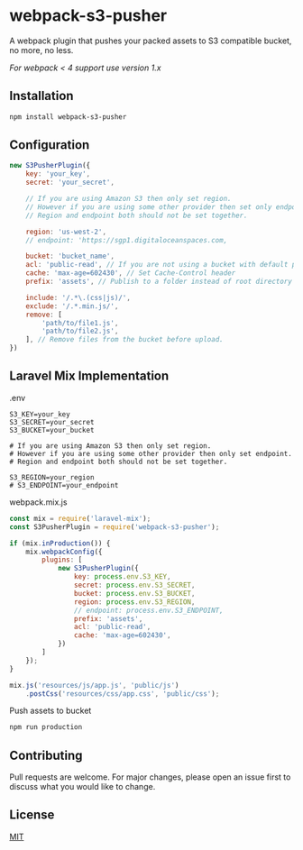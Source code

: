 # webpack-s3-pusher

A webpack plugin that pushes your packed assets to S3 compatible bucket, no more, no less.

_For webpack < 4 support use version 1.x_

## Installation

```bash
npm install webpack-s3-pusher
```

## Configuration

```javascript
new S3PusherPlugin({
    key: 'your_key',
    secret: 'your_secret',

    // If you are using Amazon S3 then only set region.
    // However if you are using some other provider then set only endpoint.
    // Region and endpoint both should not be set together.

    region: 'us-west-2',
    // endpoint: 'https://sgp1.digitaloceanspaces.com,

    bucket: 'bucket_name',
    acl: 'public-read', // If you are not using a bucket with default public permissions
    cache: 'max-age=602430', // Set Cache-Control header
    prefix: 'assets', // Publish to a folder instead of root directory

    include: '/.*\.(css|js)/',
    exclude: '/.*.min.js/',
    remove: [
        'path/to/file1.js',
        'path/to/file2.js',
    ], // Remove files from the bucket before upload.
})
```

## Laravel Mix Implementation

.env

```env
S3_KEY=your_key
S3_SECRET=your_secret
S3_BUCKET=your_bucket

# If you are using Amazon S3 then only set region.
# However if you are using some other provider then only set endpoint.
# Region and endpoint both should not be set together.

S3_REGION=your_region
# S3_ENDPOINT=your_endpoint
```

webpack.mix.js

```javascript
const mix = require('laravel-mix');
const S3PusherPlugin = require('webpack-s3-pusher');

if (mix.inProduction()) {
    mix.webpackConfig({
        plugins: [
            new S3PusherPlugin({
                key: process.env.S3_KEY,
                secret: process.env.S3_SECRET,
                bucket: process.env.S3_BUCKET,
                region: process.env.S3_REGION,
                // endpoint: process.env.S3_ENDPOINT,
                prefix: 'assets',
                acl: 'public-read',
                cache: 'max-age=602430',
            })
        ]
    });
}

mix.js('resources/js/app.js', 'public/js')
    .postCss('resources/css/app.css', 'public/css');
```

Push assets to bucket

```bash
npm run production
```

## Contributing

Pull requests are welcome. For major changes, please open an issue first to discuss what you would like to change.

## License

[MIT](https://choosealicense.com/licenses/mit/)
